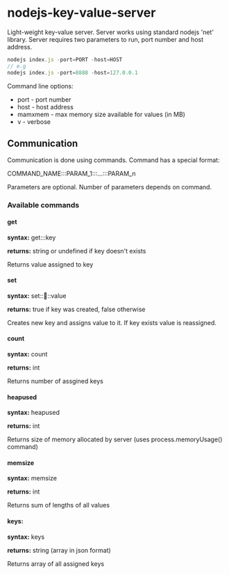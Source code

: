 # nodejs-key-value-server
Light-weight key-value server.
Server works using standard nodejs 'net' library. Server requires two parameters to run, port number and host address.

```javascript
nodejs index.js -port=PORT -host=HOST
// e.g
nodejs index.js -port=8888 -host=127.0.0.1
```
Command line options:
* port - port number
* host - host address
* mamxmem - max memory size available for values (in MB)
* v - verbose

## Communication

Communication is done using commands. Command has a special format:

COMMAND_NAME:::PARAM_1:::...:::PARAM_n

Parameters are optional. Number of parameters depends on command.

### Available commands

#### get
**syntax:** get:::key

**returns:** string or undefined if key doesn't exists

Returns value assigned to key

#### set
**syntax:** set:::key:::value

**returns:** true if key was created, false otherwise

Creates new key and assigns value to it. If key exists value is reassigned.

#### count

**syntax:** count

**returns:** int

Returns number of assgined keys

#### heapused

**syntax:** heapused

**returns:** int

Returns size of memory allocated by server (uses process.memoryUsage() command)

#### memsize

**syntax:** memsize

**returns:** int

Returns sum of lengths of all values

#### keys:

**syntax:** keys

**returns:** string (array in json format)

Returns array of all assigned keys
